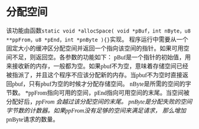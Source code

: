 # 分配空间
<font face="微软雅黑" size="3px">

该功能由函数`static void *allocSpace( void *pBuf，int nByte，u8 **ppFrom，u8 *pEnd，int *pnByte ){}`实现。
程序运行中需要从一个固定大小的缓冲区分配空间并返回一个指向该空间的指针。如果可用空间不足，则返回空。各参数的功能如下：
pBuf是一个指针的初始值，用来接收新的内存，一般都为空。如果pbuf不为空，意味着存储空间已经被指派了，并且这个程序不应该分配新的内存。当pbuf不为空时直接返回pbuf，只有pbuf为空的时候才分配存储空间。
nByte是所需的空间的字节数。
*ppFrom指向可用的空间，pEnd指向可用空间的末尾。当空间被分配好后，*ppFrom
会越过该分配空间的末尾。
*pnByte是分配失败的空间字节数的计数器。如果*ppFrom没有足够的空间来满足请求，
那么增加*pnByte请求的数量。
